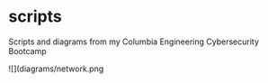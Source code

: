 # scripts

Scripts and diagrams from my Columbia Engineering Cybersecurity Bootcamp

![](diagrams/network.png
